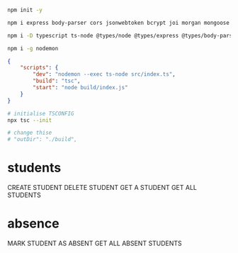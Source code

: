 ```sh

npm init -y

npm i express body-parser cors jsonwebtoken bcrypt joi morgan mongoose

npm i -D typescript ts-node @types/node @types/express @types/body-parser @types/cors @types/jsonwebtoken @types/morgan @types/bcrypt 

npm i -g nodemon

```


```json
{
    "scripts": {
        "dev": "nodemon --exec ts-node src/index.ts",
        "build": "tsc",
        "start": "node build/index.js"
    }
}
```


```sh
# initialise TSCONFIG
npx tsc --init

# change thise
# "outDir": "./build",
```


# students
CREATE STUDENT
DELETE STUDENT
GET A STUDENT
GET ALL STUDENTS

# absence
MARK STUDENT AS ABSENT
GET ALL ABSENT STUDENTS
